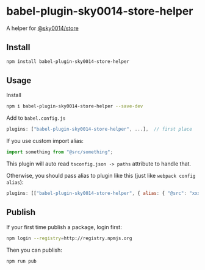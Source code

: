# babel-plugin-sky0014-store-helper

A helper for [@sky0014/store](https://github.com/sky0014/store)

## Install

```bash
npm install babel-plugin-sky0014-store-helper
```

## Usage

Install

```bash
npm i babel-plugin-sky0014-store-helper --save-dev
```

Add to `babel.config.js`

```js
plugins: ["babel-plugin-sky0014-store-helper", ...],  // first place
```

If you use custom import alias:

```js
import something from "@src/something";
```

This plugin will auto read `tsconfig.json -> paths` attribute to handle that.

Otherwise, you should pass alias to plugin like this (just like `webpack config alias`):

```js
plugins: [["babel-plugin-sky0014-store-helper", { alias: { "@src": "xxxxx" } }], ...],  // first place
```

## Publish

If your first time publish a package, login first:

```bash
npm login --registry=http://registry.npmjs.org
```

Then you can publish:

```bash
npm run pub
```
